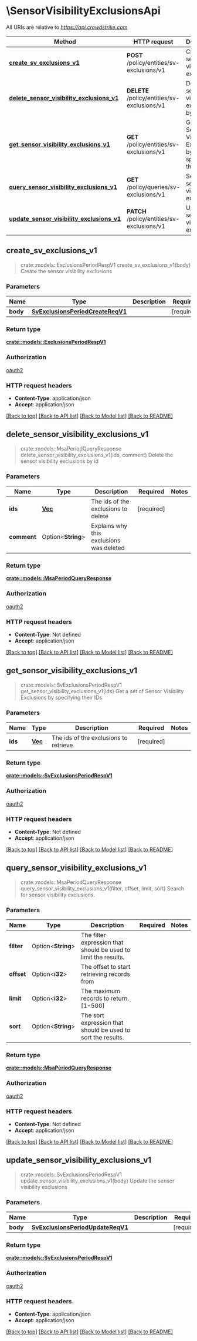 # \SensorVisibilityExclusionsApi

All URIs are relative to *<https://api.crowdstrike.com>*

Method | HTTP request | Description
------------- | ------------- | -------------
[**create_sv_exclusions_v1**](SensorVisibilityExclusionsApi.md#create_sv_exclusions_v1) | **POST** /policy/entities/sv-exclusions/v1 | Create the sensor visibility exclusions
[**delete_sensor_visibility_exclusions_v1**](SensorVisibilityExclusionsApi.md#delete_sensor_visibility_exclusions_v1) | **DELETE** /policy/entities/sv-exclusions/v1 | Delete the sensor visibility exclusions by id
[**get_sensor_visibility_exclusions_v1**](SensorVisibilityExclusionsApi.md#get_sensor_visibility_exclusions_v1) | **GET** /policy/entities/sv-exclusions/v1 | Get a set of Sensor Visibility Exclusions by specifying their IDs
[**query_sensor_visibility_exclusions_v1**](SensorVisibilityExclusionsApi.md#query_sensor_visibility_exclusions_v1) | **GET** /policy/queries/sv-exclusions/v1 | Search for sensor visibility exclusions.
[**update_sensor_visibility_exclusions_v1**](SensorVisibilityExclusionsApi.md#update_sensor_visibility_exclusions_v1) | **PATCH** /policy/entities/sv-exclusions/v1 | Update the sensor visibility exclusions

## create_sv_exclusions_v1

> crate::models::ExclusionsPeriodRespV1 create_sv_exclusions_v1(body)
Create the sensor visibility exclusions

### Parameters

Name | Type | Description  | Required | Notes
------------- | ------------- | ------------- | ------------- | -------------
**body** | [**SvExclusionsPeriodCreateReqV1**](SvExclusionsPeriodCreateReqV1.md) |  | [required] |

### Return type

[**crate::models::ExclusionsPeriodRespV1**](exclusions.RespV1.md)

### Authorization

[oauth2](../README.md#oauth2)

### HTTP request headers

- **Content-Type**: application/json
- **Accept**: application/json

[[Back to top]](#) [[Back to API list]](../README.md#documentation-for-api-endpoints) [[Back to Model list]](../README.md#documentation-for-models) [[Back to README]](../README.md)

## delete_sensor_visibility_exclusions_v1

> crate::models::MsaPeriodQueryResponse delete_sensor_visibility_exclusions_v1(ids, comment)
Delete the sensor visibility exclusions by id

### Parameters

Name | Type | Description  | Required | Notes
------------- | ------------- | ------------- | ------------- | -------------
**ids** | [**Vec<String>**](String.md) | The ids of the exclusions to delete | [required] |
**comment** | Option<**String**> | Explains why this exclusions was deleted |  |

### Return type

[**crate::models::MsaPeriodQueryResponse**](msa.QueryResponse.md)

### Authorization

[oauth2](../README.md#oauth2)

### HTTP request headers

- **Content-Type**: Not defined
- **Accept**: application/json

[[Back to top]](#) [[Back to API list]](../README.md#documentation-for-api-endpoints) [[Back to Model list]](../README.md#documentation-for-models) [[Back to README]](../README.md)

## get_sensor_visibility_exclusions_v1

> crate::models::SvExclusionsPeriodRespV1 get_sensor_visibility_exclusions_v1(ids)
Get a set of Sensor Visibility Exclusions by specifying their IDs

### Parameters

Name | Type | Description  | Required | Notes
------------- | ------------- | ------------- | ------------- | -------------
**ids** | [**Vec<String>**](String.md) | The ids of the exclusions to retrieve | [required] |

### Return type

[**crate::models::SvExclusionsPeriodRespV1**](sv_exclusions.RespV1.md)

### Authorization

[oauth2](../README.md#oauth2)

### HTTP request headers

- **Content-Type**: Not defined
- **Accept**: application/json

[[Back to top]](#) [[Back to API list]](../README.md#documentation-for-api-endpoints) [[Back to Model list]](../README.md#documentation-for-models) [[Back to README]](../README.md)

## query_sensor_visibility_exclusions_v1

> crate::models::MsaPeriodQueryResponse query_sensor_visibility_exclusions_v1(filter, offset, limit, sort)
Search for sensor visibility exclusions.

### Parameters

Name | Type | Description  | Required | Notes
------------- | ------------- | ------------- | ------------- | -------------
**filter** | Option<**String**> | The filter expression that should be used to limit the results. |  |
**offset** | Option<**i32**> | The offset to start retrieving records from |  |
**limit** | Option<**i32**> | The maximum records to return. [1-500] |  |
**sort** | Option<**String**> | The sort expression that should be used to sort the results. |  |

### Return type

[**crate::models::MsaPeriodQueryResponse**](msa.QueryResponse.md)

### Authorization

[oauth2](../README.md#oauth2)

### HTTP request headers

- **Content-Type**: Not defined
- **Accept**: application/json

[[Back to top]](#) [[Back to API list]](../README.md#documentation-for-api-endpoints) [[Back to Model list]](../README.md#documentation-for-models) [[Back to README]](../README.md)

## update_sensor_visibility_exclusions_v1

> crate::models::SvExclusionsPeriodRespV1 update_sensor_visibility_exclusions_v1(body)
Update the sensor visibility exclusions

### Parameters

Name | Type | Description  | Required | Notes
------------- | ------------- | ------------- | ------------- | -------------
**body** | [**SvExclusionsPeriodUpdateReqV1**](SvExclusionsPeriodUpdateReqV1.md) |  | [required] |

### Return type

[**crate::models::SvExclusionsPeriodRespV1**](sv_exclusions.RespV1.md)

### Authorization

[oauth2](../README.md#oauth2)

### HTTP request headers

- **Content-Type**: application/json
- **Accept**: application/json

[[Back to top]](#) [[Back to API list]](../README.md#documentation-for-api-endpoints) [[Back to Model list]](../README.md#documentation-for-models) [[Back to README]](../README.md)
